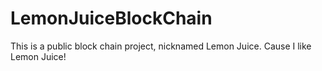 # LemonJuiceBlockChain
 This is a public block chain project, nicknamed Lemon Juice. Cause I like Lemon Juice!
